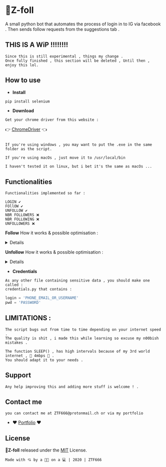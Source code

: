 # 🤖Z-foll

A small python bot that automates the process of login in to IG via facebook .
Then sends follow requests from the suggestions tab .

## THIS IS A WiP !!!!!!!!

```
Since this is still experimental , things my change .
Once fully finished , this section will be deleted , Until then , enjoy this lol.
```

## How to use

- **Install**

```python
pip install selenium
```

- **Download**

```
Get your chrome driver from this website :
```

👉 [ChromeDriver](http://chromedriver.chromium.org/) 👈

```

If you're using windows , you may want to put the .exe in the same folder as the script.

If you're using macOs , just move it to /usr/local/bin

I haven't tested it on linux, but i bet it's the same as macOs ...

```

## Functionalities

```
Functionalities implemented so far :

LOGIN ✔️
FOllOW ✔️
UNFOLLOW ✔️
NBR FOLLOWERS ❌
NBR FOLLOWING ❌
UNFOLLOWERS ❌

```

**Follow**
How it works & possible optimisation :

<details>
  
  <p>The logic i used is :</p>
  <p>The script opens up the 'ALL SUGGESTIONS TAB' then loads few of those suggestions</p>
  <p>Then goes through the first 30 accounts and follows them.</p>
  <p>Once it's done , it refreshes the page then repeat.</p>
  <p>It won't stop until you stop the script .</p>

  <p>You can optimise this by changing the number , i think a full page loaded displays up to 140 profiles.</p>

```python
if(x == 30):
              self.driver.refresh()
              ZTF.follow(self)
```

</details>

**Unfollow**
How it works & possible optimisation :

<details>
  
  <p>Basicaly just like the follow part</p>
  <p>I only unfollow 11 at a time , for some reason, if higher it results in a crash.</P>
  <p>You can optimise this by changing the number.</p>
  <p>BUT you need to figure out a way to scroll through everything</p>

```python
 if(K == 11):
      closemod = self.driver.find_element_by_xpath('/html/body/div[4]/div/div[1]/div/div[2]/button')
      closemod.click()
      ZTF.mylist(self)
```

</details>

- **Credentials**

```
As any other file containing sensitive data , you should make one called :
credentials.py that contains :
```

```python
login = 'PHONE_EMAIL_OR_USERNAME'
pwd = 'PASSWORD'
```

## LIMITATIONS :

```
The script bugs out from time to time depending on your internet speed .
The quality is shit , i made this while learning so excuse my n00bish mistakes .

The function SLEEP() , has high intervals because of my 3rd world internet , 💛 4mbps 💛 .
You should adapt it to your needs .
```

## Support

```
Any help improving this and adding more stuff is welcome ! .
```

## Contact me

```
you can contact me at ZTF666@protonmail.ch or via my portfolio
```

- **:heart:** [Portfolio](https://ztfportfolio.web.app/) **:heart:**

## License

**🤖Z-foll** released under the [MIT](LICENSE) License.

```
Made with 💘 by a 👨‍💻 on a 💻 | 2020 | ZTF666
```
